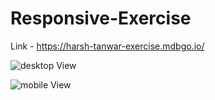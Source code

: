 # Responsive-Exercise

Link - https://harsh-tanwar-exercise.mdbgo.io/

![desktop View](https://i.imgur.com/TloHLTz.png)

![mobile View](https://i.imgur.com/oLnG79e.png)
